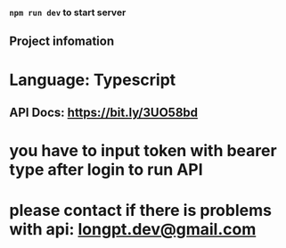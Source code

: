 ### ```npm run dev``` to start server

## Project infomation
# Language: Typescript

## API Docs: https://bit.ly/3UO58bd
# you have to input token with bearer type after login to run API
# please contact if there is problems with api: longpt.dev@gmail.com